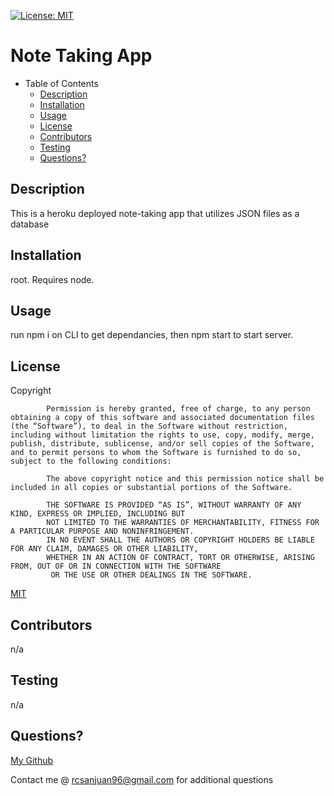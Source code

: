[![License: MIT](https://img.shields.io/badge/License-MIT-yellow.svg)](https://opensource.org/licenses/MIT)
# Note Taking App

- Table of Contents
  - [Description](#description)
  - [Installation](#installation)
  - [Usage](#usage)
  - [License](#license)
  - [Contributors](#contributors)
  - [Testing](#testing)
  - [Questions?](#questions)

<a name="description"></a>
## Description 

This is a heroku deployed note-taking app that utilizes JSON files as a database

<a name="install"></a>
## Installation

root. Requires node.

<a name="use"></a>
## Usage

run npm i on CLI to get dependancies, then npm start to start server.

<a name="license"></a>
## License

Copyright <YEAR> <COPYRIGHT HOLDER>

            Permission is hereby granted, free of charge, to any person obtaining a copy of this software and associated documentation files (the “Software”), to deal in the Software without restriction, including without limitation the rights to use, copy, modify, merge, publish, distribute, sublicense, and/or sell copies of the Software, and to permit persons to whom the Software is furnished to do so, subject to the following conditions:
            
            The above copyright notice and this permission notice shall be included in all copies or substantial portions of the Software.
            
            THE SOFTWARE IS PROVIDED “AS IS”, WITHOUT WARRANTY OF ANY KIND, EXPRESS OR IMPLIED, INCLUDING BUT 
            NOT LIMITED TO THE WARRANTIES OF MERCHANTABILITY, FITNESS FOR A PARTICULAR PURPOSE AND NONINFRINGEMENT.
            IN NO EVENT SHALL THE AUTHORS OR COPYRIGHT HOLDERS BE LIABLE FOR ANY CLAIM, DAMAGES OR OTHER LIABILITY, 
            WHETHER IN AN ACTION OF CONTRACT, TORT OR OTHERWISE, ARISING FROM, OUT OF OR IN CONNECTION WITH THE SOFTWARE
             OR THE USE OR OTHER DEALINGS IN THE SOFTWARE.

[MIT](https://www.google.com/search?client=firefox-b-1-d&q=mit+license)

<a name="contributors"></a>
## Contributors

n/a

<a name="testing"></a>
## Testing

n/a

<a name="questions"></a>
## Questions?

[My Github](https://www.github.com/renzosj)

Contact me @ rcsanjuan96@gmail.com for additional questions